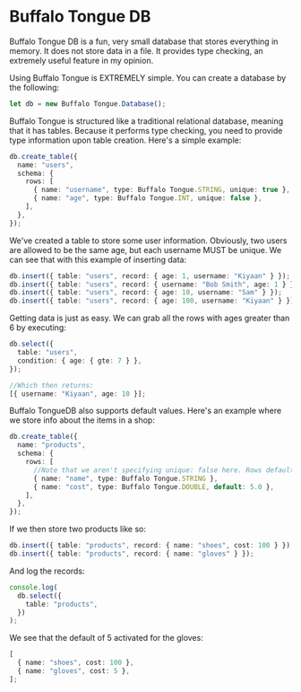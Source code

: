 # Buffalo Tongue DB

Buffalo Tongue DB is a fun, very small database that stores everything in memory. It does not store data in a file.
It provides type checking, an extremely useful feature in my opinion.

Using Buffalo Tongue is EXTREMELY simple. You can create a database by the following:

```typescript
let db = new Buffalo Tongue.Database();
```

Buffalo Tongue is structured like a traditional relational database, meaning that it has tables. Because it performs type checking,
you need to provide type information upon table creation. Here's a simple example:

```typescript
db.create_table({
  name: "users",
  schema: {
    rows: [
      { name: "username", type: Buffalo Tongue.STRING, unique: true },
      { name: "age", type: Buffalo Tongue.INT, unique: false },
    ],
  },
});
```

We've created a table to store some user information. Obviously, two users are allowed to be the same age, but each username MUST be unique.
We can see that with this example of inserting data:

```typescript
db.insert({ table: "users", record: { age: 1, username: "Kiyaan" } });
db.insert({ table: "users", record: { username: "Bob Smith", age: 1 } }); //Runs fine because age was not a unique column
db.insert({ table: "users", record: { age: 10, username: "Sam" } });
db.insert({ table: "users", record: { age: 100, username: "Kiyaan" } }); //Throws error because username "Kiyaan" already exists. For the rest of the demo, assume that we did not run this.
```

Getting data is just as easy. We can grab all the rows with ages greater than 6 by executing:

```typescript
db.select({
  table: "users",
  condition: { age: { gte: 7 } },
});

//Which then returns:
[{ username: "Kiyaan", age: 10 }];
```

Buffalo TongueDB also supports default values. Here's an example where we store info about the items in a shop:

```typescript
db.create_table({
  name: "products",
  schema: {
    rows: [
      //Note that we aren't specifying unique: false here. Rows default to not being unique
      { name: "name", type: Buffalo Tongue.STRING },
      { name: "cost", type: Buffalo Tongue.DOUBLE, default: 5.0 },
    ],
  },
});
```

If we then store two products like so:

```typescript
db.insert({ table: "products", record: { name: "shoes", cost: 100 } });
db.insert({ table: "products", record: { name: "gloves" } });
```

And log the records:

```typescript
console.log(
  db.select({
    table: "products",
  })
);
```

We see that the default of 5 activated for the gloves:

```typescript
[
  { name: "shoes", cost: 100 },
  { name: "gloves", cost: 5 },
];
```
